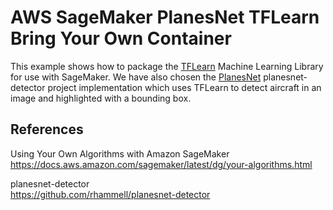 # AWS SageMaker PlanesNet TFLearn Bring Your Own Container

This example shows how to package the [TFLearn][tfl] Machine Learning Library for use with SageMaker. We have also chosen the [PlanesNet][planesnet] planesnet-detector project implementation which uses TFLearn to detect aircraft in an image and highlighted with a bounding box.

## References

Using Your Own Algorithms with Amazon SageMaker  
https://docs.aws.amazon.com/sagemaker/latest/dg/your-algorithms.html

planesnet-detector  
https://github.com/rhammell/planesnet-detector


[tfl]: http://tflearn.org/
[planesnet]: https://github.com/rhammell/planesnet-detector
